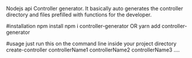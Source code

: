 Nodejs api Controller generator. It basically auto generates the controller directory and files prefilled with functions for the developer.

#installation
npm install npm i controller-generator
OR
yarn add controller-generator


#usage
just run this on the command line inside your project directory
create-controller controllerName1 controllerName2 controllerName3 ....





